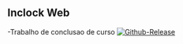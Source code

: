 ## Inclock Web ##
-Trabalho de conclusao de curso
[![Github-Release](https://img.shields.io/github/release/filoe/cscore.svg)](https://github.com/filoe/cscore/releases)
